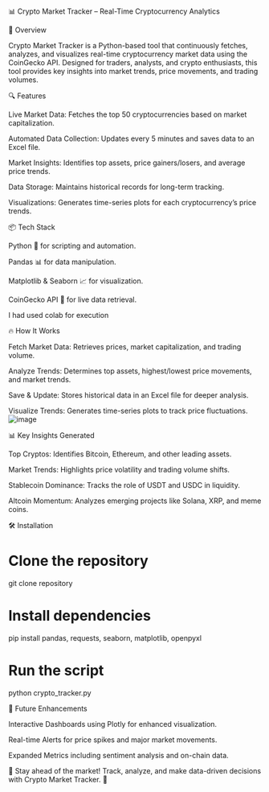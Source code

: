 📊 Crypto Market Tracker – Real-Time Cryptocurrency Analytics

🚀 Overview

Crypto Market Tracker is a Python-based tool that continuously fetches, analyzes, and visualizes real-time cryptocurrency market data using the CoinGecko API. Designed for traders, analysts, and crypto enthusiasts, this tool provides key insights into market trends, price movements, and trading volumes.

🔍 Features

Live Market Data: Fetches the top 50 cryptocurrencies based on market capitalization.

Automated Data Collection: Updates every 5 minutes and saves data to an Excel file.

Market Insights: Identifies top assets, price gainers/losers, and average price trends.

Data Storage: Maintains historical records for long-term tracking.

Visualizations: Generates time-series plots for each cryptocurrency’s price trends.

📦 Tech Stack

Python 🐍 for scripting and automation.

Pandas 📊 for data manipulation.

Matplotlib & Seaborn 📈 for visualization.

CoinGecko API 🔗 for live data retrieval.

I had used colab for execution

🔥 How It Works

Fetch Market Data: Retrieves prices, market capitalization, and trading volume.

Analyze Trends: Determines top assets, highest/lowest price movements, and market trends.

Save & Update: Stores historical data in an Excel file for deeper analysis.

Visualize Trends: Generates time-series plots to track price fluctuations.
![image](https://github.com/user-attachments/assets/22beeff7-b2f6-4afc-830c-417effc13df0)


📊 Key Insights Generated

Top Cryptos: Identifies Bitcoin, Ethereum, and other leading assets.

Market Trends: Highlights price volatility and trading volume shifts.

Stablecoin Dominance: Tracks the role of USDT and USDC in liquidity.

Altcoin Momentum: Analyzes emerging projects like Solana, XRP, and meme coins.

🛠 Installation

# Clone the repository  
git clone repository  

# Install dependencies  
pip install pandas, requests, seaborn, matplotlib, openpyxl  

# Run the script  
python crypto_tracker.py  

🎯 Future Enhancements

Interactive Dashboards using Plotly for enhanced visualization.

Real-time Alerts for price spikes and major market movements.

Expanded Metrics including sentiment analysis and on-chain data.

📌 Stay ahead of the market! Track, analyze, and make data-driven decisions with Crypto Market Tracker. 🚀
